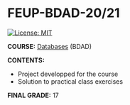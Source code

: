 # FEUP-BDAD-20/21
[![License: MIT](https://img.shields.io/badge/License-MIT-yellow.svg)](https://opensource.org/licenses/MIT)

**COURSE:** [Databases](https://sigarra.up.pt/feup/en/ucurr_geral.ficha_uc_view?pv_ocorrencia_id=459477) (BDAD)

**CONTENTS:**
- Project developped for the course
- Solution to practical class exercises

**FINAL GRADE:** 17
